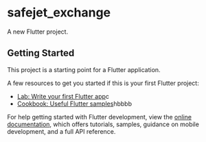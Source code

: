 # safejet_exchange

A new Flutter project.

## Getting Started

This project is a starting point for a Flutter application.

A few resources to get you started if this is your first Flutter project:

- [Lab: Write your first Flutter app](https://docs.flutter.dev/get-started/codelab)c
- [Cookbook: Useful Flutter samples](https://docs.flutter.dev/cookbook)hbbbb

For help getting started with Flutter development, view the
[online documentation](https://docs.flutter.dev/), which offers tutorials,
samples, guidance on mobile development, and a full API reference.
